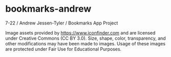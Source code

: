 # bookmarks-andrew
7-22 / Andrew Jessen-Tyler / Bookmarks App Project


Image assets provided by https://www.iconfinder.com and are licensed under Creative Commons (CC BY 3.0).
Size, shape, color, transparency, and other modifications may have been made to images.
Usage of these images are protected under Fair Use for Educational Purposes.